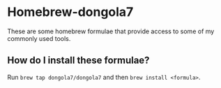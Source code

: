 Homebrew-dongola7
=================
These are some homebrew formulae that provide access to some of my commonly used tools.

How do I install these formulae?
--------------------------------
Run `brew tap dongola7/dongola7` and then `brew install <formula>`.

